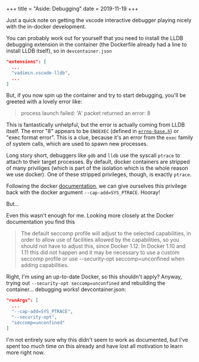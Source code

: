 +++
title = "Aside: Debugging"
date = 2019-11-19
+++

Just a quick note on getting the vscode interactive debugger playing nicely with
the in-docker development.

You can probably work out for yourself that you need to install the LLDB
debugging extension in the container (the Dockerfile already had a line to
install LLDB itself), so in `devcontainer.json`

```json
"extensions": [
  ...
  "vadimcn.vscode-lldb",
  ...
]
```

But, if you now spin up the container and try to start debugging, you'll be
greeted with a lovely error like:

> process launch failed: 'A' packet returned an error: 8

This is fantastically unhelpful, but the error is actually coming from LLDB
itself. The error "8" appears to be `ENOEXEC` (defined in
[`errno-base.h`](https://github.com/torvalds/linux/blob/6f52b16c5b29b89d92c0e7236f4655dc8491ad70/include/uapi/asm-generic/errno-base.h)) or "exec format error". This is a clue, because
it's an error from the `exec` family of system calls, which are used to spawn
new processes.

Long story short, debuggers like `gdb` and `lldb` use the syscall `ptrace` to
attach to their target processes. By default, docker containers are stripped of
many priviliges (which is part of the isolation which is the whole reason we
use docker). One of these stripped privileges, though, is exactly `ptrace`.

Following the docker [documentation](https://docs.docker.com/engine/reference/run/),
we can give ourselves this privilege back with the docker argument
`--cap-add=SYS_PTRACE`. Hooray!

But...

Even this wasn't enough for me. Looking more closely at the Docker documentation
you find this

> The default seccomp profile will adjust to the selected capabilities, in order
> to allow use of facilities allowed by the capabilities, so you should not have
> to adjust this, since Docker 1.12. In Docker 1.10 and 1.11 this did not happen
> and it may be necessary to use a custom seccomp profile or use --security-opt
> seccomp=unconfined when adding capabilities.

Right, I'm using an up-to-date Docker, so this shouldn't apply? Anyway, trying
out `--security-opt seccomp=unconfined` and rebuilding the container...
debugging works! devcontainer.json:

```json
"runArgs": [
  ...
  "--cap-add=SYS_PTRACE",
  "--security-opt",
  "seccomp=unconfined"
]
```

I'm not entirely sure why this didn't seem to work as documented, but I've spent
too much time on this already and have lost all motivation to learn more right
now.

